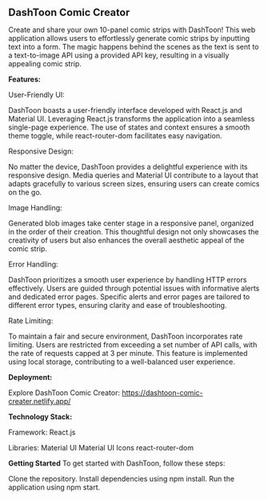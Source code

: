 <span style="font-size: 20px;">**DashToon Comic Creator** </span>

Create and share your own 10-panel comic strips with DashToon! This web application allows users to effortlessly generate comic strips by inputting text into a form. The magic happens behind the scenes as the text is sent to a text-to-image API using a provided API key, resulting in a visually appealing comic strip.

**Features:**


User-Friendly UI: 

DashToon boasts a user-friendly interface developed with React.js and Material UI. Leveraging React.js transforms the application into a seamless single-page experience. The use of states and context ensures a smooth theme toggle, while react-router-dom facilitates easy navigation.

Responsive Design: 

No matter the device, DashToon provides a delightful experience with its responsive design. Media queries and Material UI contribute to a layout that adapts gracefully to various screen sizes, ensuring users can create comics on the go.

Image Handling: 

Generated blob images take center stage in a responsive panel, organized in the order of their creation. This thoughtful design not only showcases the creativity of users but also enhances the overall aesthetic appeal of the comic strip.

Error Handling: 

DashToon prioritizes a smooth user experience by handling HTTP errors effectively. Users are guided through potential issues with informative alerts and dedicated error pages. Specific alerts and error pages are tailored to different error types, ensuring clarity and ease of troubleshooting.

Rate Limiting: 

To maintain a fair and secure environment, DashToon incorporates rate limiting. Users are restricted from exceeding a set number of API calls, with the rate of requests capped at 3 per minute. This feature is implemented using local storage, contributing to a well-balanced user experience.

**Deployment:** 

Explore DashToon Comic Creator: https://dashtoon-comic-creater.netlify.app/

**Technology Stack:**

Framework: React.js

Libraries: 
Material UI
Material UI Icons
react-router-dom


**Getting Started**
To get started with DashToon, follow these steps:

Clone the repository.
Install dependencies using npm install.
Run the application using npm start.
